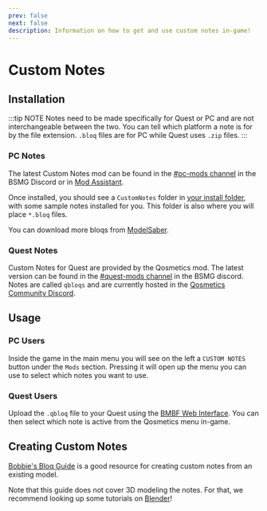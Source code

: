 ```yaml
---
prev: false
next: false
description: Information on how to get and use custom notes in-game!
---
```


# Custom Notes

## Installation

:::tip NOTE
Notes need to be made specifically for Quest or PC and are not interchangeable between the two. You can tell which platform
a note is for by the file extension. `.bloq` files are for PC while Quest uses `.zip` files.
:::

### PC Notes

The latest Custom Notes mod can be found in the [#pc-mods channel](https://discord.gg/beatsabermods) in the BSMG Discord
or in [Mod Assistant](https://github.com/Assistant/ModAssistant).

Once installed, you should see a `CustomNotes` folder in [your install folder](/faq/install-folder.md), with some sample
notes installed for you. This folder is also where you will place `*.bloq` files.

You can download more bloqs from [ModelSaber](https://modelsaber.com/Bloqs/).

### Quest Notes

Custom Notes for Quest are provided by the Qosmetics mod. The latest version can be found in the
[#quest-mods channel](https://discord.gg/beatsabermods) in the BSMG discord. Notes are called `qbloqs` and are currently
hosted in the [Qosmetics Community Discord](https://discord.gg/qosmetics).

## Usage

### PC Users

Inside the game in the main menu you will see on the left a `CUSTOM NOTES` button under the `Mods` section. Pressing it
will open up the menu you can use to select which notes you want to use.

### Quest Users

Upload the `.qbloq` file to your Quest using the [BMBF Web Interface](/quest-modding.md#installing-mods). You can then
select which note is active from the Qosmetics menu in-game.

## Creating Custom Notes

[Bobbie's Bloq Guide](./notes-guide.md) is a good resource for creating custom notes from an existing model.

Note that this guide does not cover 3D modeling the notes. For that, we recommend looking up some tutorials on [Blender](https://www.blender.org/)!
